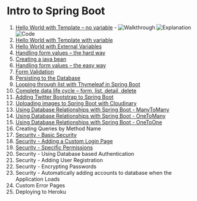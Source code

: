 # Intro to Spring Boot
1. [Hello World with Template – no variable](https://github.com/ajhenley/unofficialguides/blob/master/IntroToSpringBoot/Lesson01.md) - ![Walkthrough](/img/t_noun_walk.png) ![Explanation](/img/t_noun_explain.png) ![Code](/img/t_noun_code.png)
2. [Hello World with Template with variable](https://github.com/ajhenley/unofficialguides/blob/master/IntroToSpringBoot/Lesson02.md)
3. [Hello World with External Variables](https://github.com/ajhenley/unofficialguides/blob/master/IntroToSpringBoot/Lesson03.md)  
4. [Handling form values – the hard way](https://github.com/ajhenley/unofficialguides/blob/master/IntroToSpringBoot/Lesson04.md)   
5. [Creating a java bean](https://github.com/ajhenley/unofficialguides/blob/master/IntroToSpringBoot/Lesson05.md)   
6. [Handling form values – the easy way](https://github.com/ajhenley/unofficialguides/blob/master/IntroToSpringBoot/Lesson06.md)
7. [Form Validation](https://github.com/ajhenley/unofficialguides/blob/master/IntroToSpringBoot/Lesson07.md) 
8. [Persisting to the Database](https://github.com/ajhenley/unofficialguides/blob/master/IntroToSpringBoot/Lesson08.md)  
9. [Looping through list with Thymeleaf in Spring Boot](https://github.com/ajhenley/unofficialguides/blob/master/IntroToSpringBoot/Lesson09.md) 
10. [Complete data life cycle – form, list, detail, delete](https://github.com/ajhenley/unofficialguides/blob/master/IntroToSpringBoot/Lesson10.md) 
11. [Adding Twitter Bootstrap to Spring Boot](https://github.com/ajhenley/unofficialguides/blob/master/IntroToSpringBoot/Lesson11.md) 
12. [Uploading images to Spring Boot with Cloudinary](https://github.com/ajhenley/unofficialguides/blob/master/IntroToSpringBoot/Lesson12.md)  
13. [Using Database Relationships with Spring Boot - ManyToMany](https://github.com/ajhenley/unofficialguides/blob/master/IntroToSpringBoot/Lesson13.md)  
14. [Using Database Relationships with Spring Boot - OneToMany](https://github.com/ajhenley/unofficialguides/blob/master/IntroToSpringBoot/Lesson14.md) 
15. [Using Database Relationships with Spring Boot - OneToOne](https://github.com/ajhenley/unofficialguides/blob/master/IntroToSpringBoot/Lesson15.md) 
16. Creating Queries by Method Name 
17. [Security - Basic Security](https://github.com/ajhenley/unofficialguides/blob/master/IntroToSpringBoot/Lesson17.md) 
18. [Security - Adding a Custom Login Page](https://github.com/ajhenley/unofficialguides/blob/master/IntroToSpringBoot/Lesson18.md) 
19. [Security - Specific Permissions](https://github.com/ajhenley/unofficialguides/blob/master/IntroToSpringBoot/Lesson19.md)
20. Security - Using Database based Authentication
21. Security - Adding User Registration
22. Security - Encrypting Passwords
23. Security - Automatically adding accounts to database when the Application Loads
23. Custom Error Pages 
24. Deploying to Heroku
